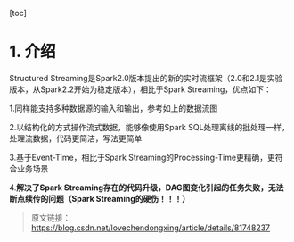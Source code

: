 [toc]

# 1. 介绍

Structured Streaming是Spark2.0版本提出的新的实时流框架（2.0和2.1是实验版本，从Spark2.2开始为稳定版本），相比于Spark Streaming，优点如下：

1.同样能支持多种数据源的输入和输出，参考如上的数据流图

2.以结构化的方式操作流式数据，能够像使用Spark SQL处理离线的批处理一样，处理流数据，代码更简洁，写法更简单

3.基于Event-Time，相比于Spark Streaming的Processing-Time更精确，更符合业务场景

4.**解决了Spark Streaming存在的代码升级，DAG图变化引起的任务失败，无法断点续传的问题（Spark Streaming的硬伤！！！）**

> 原文链接：https://blog.csdn.net/lovechendongxing/article/details/81748237